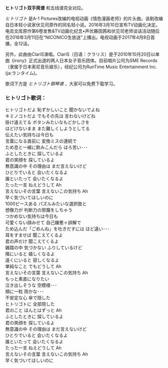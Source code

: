 

**ヒトリゴト双手简谱** 和五线谱完全对应。

_ヒトリゴト_ 是A-1
Pictures改编的电视动画《情色漫画老师》的片头曲。该剧改编自日本轻小说家伏见司原作的同名轻小说。2016年3月10日宣布TV动画化决定。电击文库原作第6卷发售&TV动画化纪念•声优藤田茜和伏见司老师谈话活动随后在2016年3月11日在“NICONICO生放送”上播出。电视动画于2017年4月8日首播，全12话。

另外，此曲由ClariS演唱。ClariS（日语：クラリス）是于2010年10月20日以单曲《irony》正式出道的两人日本女子音乐团体。目前唱片公司为SME
Records（隶属于日本索尼音乐娱乐），经纪公司为RunTime Music Entertainment Inc.(ja:ランタイム)。

歌词下方是 _ヒトリゴト钢琴谱_ ，大家可以免费下载学习。

### ヒトリゴト歌词：

ヒトリゴトだよ 恥ずかしいこと 聞かないでよね  
キミノコトだよ でもその先は 言わないけどね  
掛け違えてる ボタンみたいなもどかしさを  
ほどけないまま また難しくしようとしてる  
伝えたい気持ちは今日も  
言葉になる直前に 変換ミスの連続で  
ため息と一緒に飲みこんだら ほろ苦い･･･  
ふとしたときに 探しているよ  
君の笑顔を 探しているよ  
無意識の中 その理由は まだ言えないけど  
ひとりでいると 会いたくなるよ  
誰といたって 会いたくなるよ  
たった一言 ねえどうして Ah  
言えないその言葉 言えないこの気持ち Ah  
早く気づいてほしいのに  
1000ピースある パズルみたいな選択肢と  
想像力が 判断力の邪魔をしちゃう  
つかめない気持ちは今日も  
可愛くない顔みせて 自己嫌悪＋誤解で  
ため込んだ「ごめんね」を吐きだすには ほど遠い･･･  
耳をすませば 聞こえてくるよ  
君の声だけ 聞こえてくるよ  
雑踏の中 気づかない ふりしているけど  
隣にいると 嬉しくなるよ  
遠くにいると 寂しくなるよ  
単純なこと でもどうして Ah  
言えないその言葉 言えないこの気持ち Ah  
もっと素直になりたい  
泣き出しそうな 空模様･･･  
頬に一粒 雨かな･･･  
不安定な心 傘で隠した  
ヒトリゴトに 全部隠した  
君のこと ほんとはずっと Ah  
ふとしたときに 探しているよ  
君の笑顔を 探しているよ  
無意識の中 その理由は まだ言えないけど  
ひとりでいると 会いたくなるよ  
誰といたって 会いたくなるよ  
たった一言 ねえどうして Ah  
言えないその言葉 言えないこの気持ち Ah  
早く気づいてほしいのに

